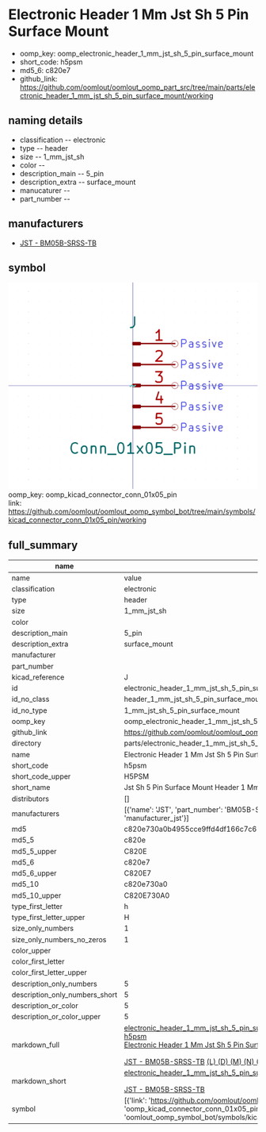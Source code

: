 # Electronic Header 1 Mm Jst Sh 5 Pin Surface Mount

  
* oomp_key: oomp_electronic_header_1_mm_jst_sh_5_pin_surface_mount 
* short_code: h5psm
* md5_6: c820e7  
* github_link: https://github.com/oomlout/oomlout_oomp_part_src/tree/main/parts/electronic_header_1_mm_jst_sh_5_pin_surface_mount/working  
## naming details
* classification -- electronic
* type -- header
* size -- 1_mm_jst_sh
* color -- 
* description_main -- 5_pin
* description_extra -- surface_mount
* manucaturer -- 
* part_number -- 


## manufacturers
* [JST - BM05B-SRSS-TB](https://www.jst-mfg.com/product/index.php?series=231)  

## symbol

![](symbol/0/working/working_600.png)  
oomp_key: oomp_kicad_connector_conn_01x05_pin  
link: https://github.com/oomlout/oomlout_oomp_symbol_bot/tree/main/symbols/kicad_connector_conn_01x05_pin/working  


## full_summary
| name | value | 
| --- | --- | 
| name | value | 
| classification | electronic | 
| type | header | 
| size | 1_mm_jst_sh | 
| color |  | 
| description_main | 5_pin | 
| description_extra | surface_mount | 
| manufacturer |  | 
| part_number |  | 
| kicad_reference | J | 
| id | electronic_header_1_mm_jst_sh_5_pin_surface_mount | 
| id_no_class | header_1_mm_jst_sh_5_pin_surface_mount | 
| id_no_type | 1_mm_jst_sh_5_pin_surface_mount | 
| oomp_key | oomp_electronic_header_1_mm_jst_sh_5_pin_surface_mount | 
| github_link | https://github.com/oomlout/oomlout_oomp_part_src/tree/main/parts/electronic_header_1_mm_jst_sh_5_pin_surface_mount/working | 
| directory | parts/electronic_header_1_mm_jst_sh_5_pin_surface_mount | 
| name | Electronic Header 1 Mm Jst Sh 5 Pin Surface Mount | 
| short_code | h5psm | 
| short_code_upper | H5PSM | 
| short_name | Jst Sh 5 Pin Surface Mount Header 1 Mm Pitch | 
| distributors | [] | 
| manufacturers | [{'name': 'JST', 'part_number': 'BM05B-SRSS-TB', 'link': 'https://www.jst-mfg.com/product/index.php?series=231', 'id': 'manufacturer_jst'}] | 
| md5 | c820e730a0b4955cce9ffd4df166c7c6 | 
| md5_5 | c820e | 
| md5_5_upper | C820E | 
| md5_6 | c820e7 | 
| md5_6_upper | C820E7 | 
| md5_10 | c820e730a0 | 
| md5_10_upper | C820E730A0 | 
| type_first_letter | h | 
| type_first_letter_upper | H | 
| size_only_numbers | 1 | 
| size_only_numbers_no_zeros | 1 | 
| color_upper |  | 
| color_first_letter |  | 
| color_first_letter_upper |  | 
| description_only_numbers | 5 | 
| description_only_numbers_short | 5 | 
| description_or_color | 5 | 
| description_or_color_upper | 5 | 
| markdown_full | [electronic_header_1_mm_jst_sh_5_pin_surface_mount](https://github.com/oomlout/oomlout_oomp_part_src/tree/main/parts/electronic_header_1_mm_jst_sh_5_pin_surface_mount/working)<br>[h5psm](https://github.com/oomlout/oomlout_oomp_part_src/tree/main/parts/electronic_header_1_mm_jst_sh_5_pin_surface_mount/working)<br>[Electronic Header 1 Mm Jst Sh 5 Pin Surface Mount](https://github.com/oomlout/oomlout_oomp_part_src/tree/main/parts/electronic_header_1_mm_jst_sh_5_pin_surface_mount/working)<br><br>[JST - BM05B-SRSS-TB](https://www.jst-mfg.com/product/index.php?series=231) [(L)  ](https://www.lcsc.com/search?q=BM05B-SRSS-TB)[(D)  ](https://www.digikey.com/en/products?keywords=BM05B-SRSS-TB)[(M)  ](https://www.mouser.com/Search/Refine?Keyword=BM05B-SRSS-TB)[(N)  ](https://www.newark.com/search?st=BM05B-SRSS-TB)[(SZ)  ](https://so.szlcsc.com/global.html?k=BM05B-SRSS-TB)<br> | 
| markdown_short | [electronic_header_1_mm_jst_sh_5_pin_surface_mount](https://github.com/oomlout/oomlout_oomp_part_src/tree/main/parts/electronic_header_1_mm_jst_sh_5_pin_surface_mount/working)<br><br>[JST - BM05B-SRSS-TB](https://www.jst-mfg.com/product/index.php?series=231) | 
| symbol | [{'link': 'https://github.com/oomlout/oomlout_oomp_symbol_bot/tree/main/symbols/kicad_connector_conn_01x05_pin', 'oomp_key': 'oomp_kicad_connector_conn_01x05_pin', 'directory': 'oomlout_oomp_symbol_bot/symbols/kicad_connector_conn_01x05_pin//working/working.kicad_sym'}] | 
